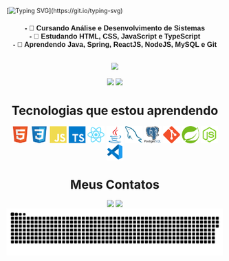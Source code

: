 [![Typing SVG](https://readme-typing-svg.herokuapp.com/?color=407AFC&size=30&center=true&vCenter=true&width=1000&lines=Oii!+Sou+Luiz+Eduardo+👋;+Desenvolvedor+Full-Stack;)](https://git.io/typing-svg)


<div align="center">
  <h3 style= "font-family: sans-serif; font-weight: bold" >
- 📘 Cursando Análise e Desenvolvimento de Sistemas <br/>
- 🌱 Estudando HTML, CSS, JavaScript e TypeScript <br/>
- 🌱 Aprendendo Java, Spring, ReactJS, NodeJS, MySQL e Git <br/>
  </h3>
<br/>
<div/>

<div align="center">
<img src="https://user-images.githubusercontent.com/74038190/219923809-b86dc415-a0c2-4a38-bc88-ad6cf06395a8.gif" width="35%" height="auto" frameBorder="0">
</div>
<br>



<div align="center">
<img height="180em" src="https://github-readme-stats.vercel.app/api?username=luizeduardoSC&show_icons=true&theme=highcontrast"/>
<img height="180em" src="https://github-readme-stats.vercel.app/api/top-langs/?username=LuizEduardoSC&layout=compact&langs_count=7&theme=highcontrast"/>
<div/>
  
<div align="center"> 
  <div style="display: inline_block">
    <h1 align="center"> Tecnologias que estou aprendendo </h1>
    <img align="center" height="40" width="40" alt="html-icon" src="https://raw.githubusercontent.com/devicons/devicon/master/icons/html5/html5-original.svg">
    <img align="center" height="40" width="40" alt="css-icon" src="https://raw.githubusercontent.com/devicons/devicon/master/icons/css3/css3-original.svg">
    <img align="center" height="40" width="40" alt="js-icon" src="https://raw.githubusercontent.com/devicons/devicon/master/icons/javascript/javascript-plain.svg">
    <img align="center" height="40" width="40" alt="Ts-icon" src="https://raw.githubusercontent.com/devicons/devicon/master/icons/typescript/typescript-plain.svg">
    <img align="center" height="40" width="40" alt="React-icon" src="https://raw.githubusercontent.com/devicons/devicon/master/icons/react/react-original.svg">
    <img align="center" height="40" width="40" alt="Java-icon" src="https://raw.githubusercontent.com/devicons/devicon/master/icons/java/java-original.svg">
    <img align="center" height="40" width="40" alt="MySQL-icon"  src="https://raw.githubusercontent.com/devicons/devicon/master/icons/mysql/mysql-original.svg">
    <img align="center" height="40" width="40" alt="Vscode-icon" src="https://github.com/devicons/devicon/blob/master/icons/postgresql/postgresql-original-wordmark.svg">
    <img align="center" height="40" width="40" alt="Git-icon" src="https://raw.githubusercontent.com/devicons/devicon/master/icons/git/git-original.svg">
    <img align="center" height="40" width="40" alt="Spring-icon" src="https://raw.githubusercontent.com/devicons/devicon/master/icons/spring/spring-original.svg">
    <img align="center" height="40" width="40" alt="Node-icon" src="https://raw.githubusercontent.com/vscode-icons/vscode-icons/master/icons/file_type_node.svg">
    <img align="center" height="40" width="40" alt="Vscode-icon" src="https://raw.githubusercontent.com/vscode-icons/vscode-icons/master/icons/file_type_vscode.svg">
    <div/>
    
         
    
<h1 align="center"> Meus Contatos </h1>
<a href = "mailto:luizeduardoedd1@gmail.com"><img src="https://img.shields.io/badge/Gmail-D14836?style=for-the-badge&logo=gmail&logoColor=white" target="_blank"></a>
<a href="https://www.linkedin.com/in/luiz-eduardosc" target="_blank"><img src="https://img.shields.io/badge/-LinkedIn-%230077B5?style=for-the-badge&logo=linkedin&logoColor=white" target="_blank"></a>

<div align="center"> 
  <source media="(prefers-color-scheme: dark)" srcset="https://raw.githubusercontent.com/LuizEduardoSC/LuizEduardoSC/output/github-contribution-grid-snake-dark.svg">
  <source media="(prefers-color-scheme: light)" srcset="https://raw.githubusercontent.com/LuizEduardoSC/LuizEduardoSC/output/github-contribution-grid-snake-dark.svg">
  <img alt="github contribution grid snake animation" src="https://raw.githubusercontent.com/LuizEduardoSC/LuizEduardoSC/output/github-contribution-grid-snake-dark.svg">
</div>
